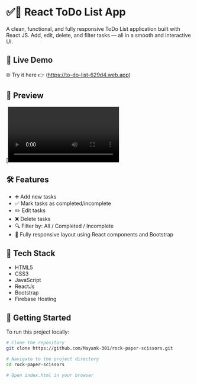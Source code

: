 # ✅📝 React ToDo List App


A clean, functional, and fully responsive ToDo List application built with React JS. Add, edit, delete, and filter tasks — all in a smooth and interactive UI.

## 🔗 Live Demo


🌐 Try it here 👉 (https://to-do-list-629d4.web.app)

## 📸 Preview


[![Watch the demo](todo-client/Preview_V1.mp4)


## 🛠 Features


- ➕ Add new tasks
- ✅ Mark tasks as completed/incomplete
- ✏️ Edit tasks
- ❌ Delete tasks
- 🔍 Filter by: All / Completed / Incomplete
- 📱 Fully responsive layout using React components and Bootstrap

## 📂 Tech Stack

- HTML5
- CSS3
- JavaScript
- ReactJs
- Bootstrap
- Firebase Hosting

## 🚀 Getting Started

To run this project locally:

```bash
# Clone the repository
git clone https://github.com/Mayank-301/rock-paper-scissors.git

# Navigate to the project directory
cd rock-paper-scissors

# Open index.html in your browser
